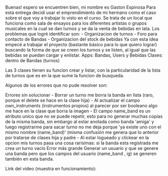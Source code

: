 Buenas! espero se encuentren bien, mi nombre es Gaston Espinosa
Para esta entrega decidí usar el emprendimiento de mi hermano como el caso sobre el que voy a trabajar lo visto en el curso.
Se trata de un local que funciona como sala de ensayos para los diferentes artistas o grupos musicales en la cual se dan turnos y se da la venta de bebidas en lata. Los problemas que logré identificar son:
    - Organizacion de turnos
    - Foro para contacto de Bandas
    - Organizacion del stock de bebidas
Ya con esta idea empecé a trabajar el proyecto (bastante básico para lo que quiero lograr) buscando la forma de que se creen los turnos y se listen, al igual que las bebidas se puedan cargar y enlistar.
Apps: Bandas, Users y Bebidas
Clases: dentro de Bandas (turnos)

Las 3 clases tienen su funcion crear y listar, con la particularidad de la lista de turnos que es en la que sume la funcion de busqueda.

Algunos de los errores que no pude resolver son:

Errores sin solucionar
	- Borrar un turno me borra la banda en lista (raro, porque el delete se hace en la clase hija)
	- Al actualizar el campo own_instruments (instrumentos propios) al parecer por ser booleano algo me hace en la clase que borra la imagen
	- El campo name_band es un atributo unico que no se puede repetir, esto para no generar muchas copias de la misma banda, sin embargo al estar anotada como banda 'amiga' y luego registrarme para sacar turno no me deja porque 'ya existe uno con el mismo nombre (name_band)' (misma confusión me genera que lo anterior por tratarse de clases hija y padre
	- Al estar logueado y clickear en la opcion mis turnos pasa una cosa rarisimas: si la banda esta registrada me crea un turno vacío
Error más grande
Generar un usuario y que se genere una banda pero que los campos del usuario (name_band , ig) se generen también en esta banda.

Link del video (muestra en funcionamiento): 

